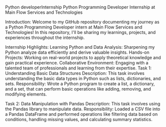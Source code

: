 Python developerInternship
Python Programming Developer Internship at Main Flow Services and Technologies 

Introduction: Welcome to my GitHub repository documenting my journey as a Python Programming Developer intern at Main Flow Services and Technologies! In this repository, I'll be sharing my learnings, projects, and experiences throughout the internship.

Internship Highlights: Learning Python and Data Analysis: Sharpening my Python analyze data efficiently and derive valuable insights. Hands-on Projects: Working on real-world projects to apply theoretical knowledge and gain practical experience. Collaborative Environment: Engaging with a talented team of professionals and learning from their expertise.
Task 1: Understanding Basic Data Structures
Description: This task involves understanding the basic data types in Python such as lists, dictionaries, and sets.
Responsibility: Wrote a Python program to create a list, a dictionary, and a set, that can perform basic operations like adding, removing, and modifying elements.

Task 2: Data Manipulation with Pandas
Description: This task involves using the Pandas library to manipulate data.
Responsibility: Loaded a CSV file into a Pandas DataFrame and performed operations like filtering data based on conditions, handling missing values, and calculating summary statistics.
